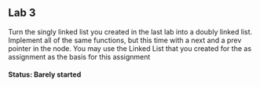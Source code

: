 ## Lab 3
Turn the singly linked list you created in the last lab into a doubly linked list. Implement all of
the same functions, but this time with a next and a prev pointer in the node. You may use the Linked
List that you created for the as assignment as the basis for this assignment

#### Status: Barely started
